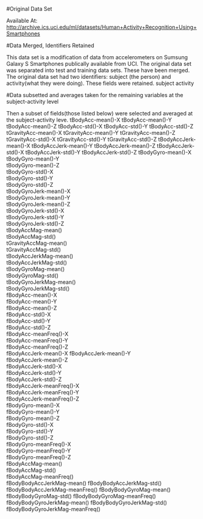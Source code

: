 #Original Data Set

Available At: http://archive.ics.uci.edu/ml/datasets/Human+Activity+Recognition+Using+Smartphones


#Data Merged, Identifiers Retained

This data set is a modification of data from accelerometers on Sumsung Galaxy S Smartphones publically available from UCI.
The original data set was separated into test and training data sets. These have been merged.
The original data set had two identifiers: subject (the person) and activity(what they were doing). These fields were retained.
subject
activity

#Data subsetted and averages taken for the remaining variables at the subject-activity level

Then a subset of fields(those listed below) were selected and averaged at the subject-activity leve.
tBodyAcc-mean()-X
tBodyAcc-mean()-Y
tBodyAcc-mean()-Z
tBodyAcc-std()-X
tBodyAcc-std()-Y
tBodyAcc-std()-Z
tGravityAcc-mean()-X
tGravityAcc-mean()-Y
tGravityAcc-mean()-Z
tGravityAcc-std()-X
tGravityAcc-std()-Y
tGravityAcc-std()-Z
tBodyAccJerk-mean()-X
tBodyAccJerk-mean()-Y
tBodyAccJerk-mean()-Z
tBodyAccJerk-std()-X 
tBodyAccJerk-std()-Y
tBodyAccJerk-std()-Z
tBodyGyro-mean()-X            
tBodyGyro-mean()-Y             
tBodyGyro-mean()-Z             
tBodyGyro-std()-X              
tBodyGyro-std()-Y          
tBodyGyro-std()-Z            
tBodyGyroJerk-mean()-X       
tBodyGyroJerk-mean()-Y        
tBodyGyroJerk-mean()-Z       
tBodyGyroJerk-std()-X         
tBodyGyroJerk-std()-Y        
tBodyGyroJerk-std()-Z         
tBodyAccMag-mean()           
tBodyAccMag-std()             
tGravityAccMag-mean()        
tGravityAccMag-std()          
tBodyAccJerkMag-mean()     
tBodyAccJerkMag-std()        
tBodyGyroMag-mean()         
tBodyGyroMag-std()           
tBodyGyroJerkMag-mean()  
tBodyGyroJerkMag-std()      
fBodyAcc-mean()-X           
fBodyAcc-mean()-Y          
fBodyAcc-mean()-Z           
fBodyAcc-std()-X         
fBodyAcc-std()-Y            
fBodyAcc-std()-Z       
fBodyAcc-meanFreq()-X     
fBodyAcc-meanFreq()-Y    
fBodyAcc-meanFreq()-Z     
fBodyAccJerk-mean()-X 
fBodyAccJerk-mean()-Y  
fBodyAccJerk-mean()-Z  
fBodyAccJerk-std()-X   
fBodyAccJerk-std()-Y  
fBodyAccJerk-std()-Z   
fBodyAccJerk-meanFreq()-X      
fBodyAccJerk-meanFreq()-Y      
fBodyAccJerk-meanFreq()-Z      
fBodyGyro-mean()-X           
fBodyGyro-mean()-Y             
fBodyGyro-mean()-Z             
fBodyGyro-std()-X              
fBodyGyro-std()-Y              
fBodyGyro-std()-Z              
fBodyGyro-meanFreq()-X         
fBodyGyro-meanFreq()-Y         
fBodyGyro-meanFreq()-Z         
fBodyAccMag-mean()            
fBodyAccMag-std()              
fBodyAccMag-meanFreq()         
fBodyBodyAccJerkMag-mean() 
fBodyBodyAccJerkMag-std() 
fBodyBodyAccJerkMag-meanFreq() 
fBodyBodyGyroMag-mean() 
fBodyBodyGyroMag-std() 
fBodyBodyGyroMag-meanFreq()
fBodyBodyGyroJerkMag-mean()
fBodyBodyGyroJerkMag-std() 
fBodyBodyGyroJerkMag-meanFreq()
